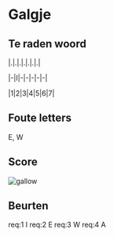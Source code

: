 # Galgje

## Te raden woord

|.|.|.|.|.|.|.|

|-|I|-|-|-|-|-|

|1|2|3|4|5|6|7|


## Foute letters
E, W

## Score
![gallow](./images/3.png)

## Beurten
req:1 I
req:2 E
req:3 W
req:4 A